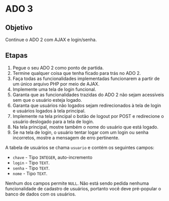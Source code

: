 # ADO 3

## Objetivo

Continue o ADO 2 com AJAX e login/senha.

## Etapas

1. Pegue o seu ADO 2 como ponto de partida.
2. Termine qualquer coisa que tenha ficado para trás no ADO 2.
3. Faça todas as funcionalidades implementadas funcionarem a partir de um único arquivo PHP por meio de AJAX.
4. Implemente uma tela de login funcional.
5. Garanta que as funcionalidades trazidas do ADO 2 não sejam acessíveis sem que o usuário esteja logado.
6. Garanta que usuários não logados sejam redirecionados à tela de login e usuários logados à tela principal.
7. Implemente na tela principal o botão de logout por POST e redirecione o usuário deslogado para a tela de login.
8. Na tela principal, mostre também o nome do usuário que está logado.
9. Se na tela de login, o usuário tentar logar com um login ou senha incorretos, mostre a mensagem de erro pertinente.

A tabela de usuários se chama `usuario` e contém os seguintes campos:

* `chave` - Tipo `INTEGER`, auto-incremento
* `login` - Tipo `TEXT`.
* `senha` - Tipo `TEXT`.
* `nome` - Tipo `TEXT`.

Nenhum dos campos permite `NULL`. Não está sendo pedida nenhuma funcionalidade de cadastro de usuários, portanto você deve pré-popular o banco de dados com os usuários.

